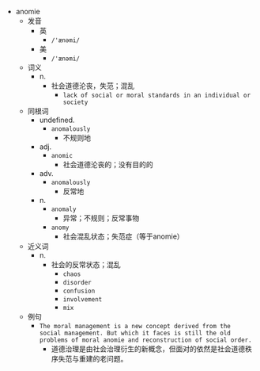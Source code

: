 - anomie
  - 发音
    - 英
      - `/'ænəmi/`
    - 美
      - `/'ænəmi/`
  - 词义
    - n.
      - 社会道德沦丧，失范；混乱
        - `lack of social or moral standards in an individual or society `
  - 同根词
    - undefined.
      - `anomalously`
        - 不规则地
    - adj.
      - `anomic`
        - 社会道德沦丧的；没有目的的
    - adv.
      - `anomalously`
        - 反常地
    - n.
      - `anomaly`
        - 异常；不规则；反常事物
      - `anomy`
        - 社会混乱状态；失范症（等于anomie）
  - 近义词
    - n.
      - 社会的反常状态；混乱
        - `chaos`
        - `disorder`
        - `confusion`
        - `involvement`
        - `mix`
  - 例句
    - `The moral management is a new concept derived from the social management. But which it faces is still the old problems of moral anomie and reconstruction of social order.`
      - 道德治理是由社会治理衍生的新概念，但面对的依然是社会道德秩序失范与重建的老问题。

